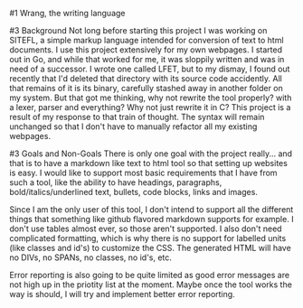 #1 Wrang, the writing language

#3 Background
Not long before starting this project I was working on SITEFL, a simple markup language intended for conversion
of text to html documents. I use this project extensively for my own webpages. I started out in Go, and while
that worked for me, it was sloppily written and was in need of a successor. I wrote one called LFET, but to my
dismay, I found out recently that I'd deleted that directory with its source code accidently. All that remains
of it is its binary, carefully stashed away in another folder on my system. But that got me thinking, why not
rewrite the tool properly? with a lexer, parser and everything? Why not just rewrite it in C? This project is a
result of my response to that train of thought. The syntax will remain unchanged so that I don't have to manually
refactor all my existing webpages.

#3 Goals and Non-Goals
There is only one goal with the project really... and that is to have a markdown like text to html tool so that
setting up websites is easy. I would like to support most basic requirements that I have from such a tool, like
the ability to have headings, paragraphs, bold/italics/underlined text, bullets, code blocks, links and images.

Since I am the only user of this tool, I don't intend to support all the different things that something like
github flavored markdown supports for example. I don't use tables almost ever, so those aren't supported. I also
don't need complicated formatting, which is why there is no support for labelled units (like classes and id's)
to customize the CSS. The generated HTML will have no DIVs, no SPANs, no classes, no id's, etc.

Error reporting is also going to be quite limited as good error messages are not high up in the priotity list at
the moment. Maybe once the tool works the way is should, I will try and implement better error reporting.

